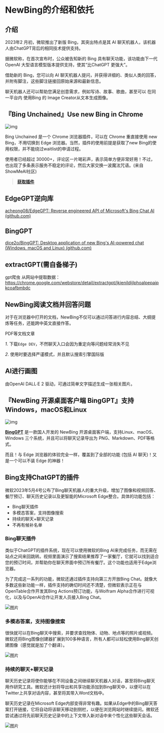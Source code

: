# NewBing的介绍和依托

## 介绍

2023年2 月初，微软推出了新版 Bing，其突出特点是其 AI 聊天机器人，该机器人由ChatGPT背后的相同技术提供支持。

据微软称，在首次宣布时，公众被告知新的 Bing 具有聊天功能，该功能由下一代 OpenAI 大型语言模型版本提供支持，使其“比ChatGPT 更强大”。

借助新的 Bing，您可以向 AI 聊天机器人提问，并获得详细的、类似人类的回答，并附有脚注，这些脚注链接回原始来源和最新信息。

聊天机器人还可以帮助您满足创意需求，例如写诗、故事、歌曲，甚至可以 在同一平台内 使用Bing 的 Image Creator从文本生成图像。

## 『Bing Unchained』Use new Bing in Chrome

![img](https://p3-juejin.byteimg.com/tos-cn-i-k3u1fbpfcp/0127afccd03c40b09eb3d40053041cf3~tplv-k3u1fbpfcp-zoom-in-crop-mark:1512:0:0:0.awebp)

Bing Unchained 是一个 Chrome 浏览器插件，可以在 Chrome 重直接使用 new Bing，不用切换到 Edge 浏览器。当然，插件的使用前提是获取了new Bing的使用权限，并不能绕过waitlist的申请过程。

使用者已经超过 30000+，评论区一片喝彩声，表示简单方便非常好用！不过，也出现了多条表示服务不稳定的评论，然后大家交换一波魔法咒语。(来自ShowMeAI社区)

> [**获取插件**](https://chrome.google.com/webstore/detail/bing-unchained-use-new-bi/laldfnbbeocphnilnofhedhcjcnchbld/related)

## EdgeGPT逆向库

[acheong08/EdgeGPT: Reverse engineered API of Microsoft's Bing Chat AI (github.com)](https://github.com/acheong08/EdgeGPT)

## BingGPT

[dice2o/BingGPT: Desktop application of new Bing's AI-powered chat (Windows, macOS and Linux) (github.com)](https://github.com/dice2o/BingGPT)

## extractGPT(需自备梯子)

gpt爬虫 从网站中提取数据：<https://chrome.google.com/webstore/detail/extractgpt/jkienildijlphoalpepaipkcoafbmbdc>

## NewBing阅读文档并回答问题

对于在浏览器中打开的文档，NewBing不仅可以通过问答进行内容总结、大纲提炼等任务，还能跨中英文直接作答。

PDF等文档文章

*1*. 下载`Edge DEV`，不然聊天入口会因为重定向等问题经常消失不见

*2*. 使用时要选择严谨模式，并且默认搜索引擎国际版

## AI进行画图

由OpenAI DALL∙E 2 驱动，可通过简单文字描述生成一张相关图片。

## 『NewBing 开源桌面客户端 BingGPT』支持 Windows，macOS和Linux

![img](https://p3-juejin.byteimg.com/tos-cn-i-k3u1fbpfcp/85659a3493214bf5a30247a549c09645~tplv-k3u1fbpfcp-zoom-in-crop-mark:1512:0:0:0.awebp)

[**BingGPT**](https://github.com/dice2o/BingGPT) 是一款国人开发的 NewBing 开源桌面客户端，支持Linux、macOS、Windows 三个系统，并且可以将聊天记录导出为 PNG、Markdown、PDF等格式。

而且！与 Edge 浏览器的体验完全一样，覆盖到了全部的功能 (包括 AI 聊天)！又是一个可以不装 Edge 的神器！

## Bing支持ChatGPT的插件

微软2023年5月4号公布了Bing聊天机器人的重大升级，增加了图像和视频回答、餐厅预订、聊天历史记录以及更智能的Microsoft Edge整合。具体的功能包括：  

- Bing聊天插件
- 多模态答案，支持图像搜索
- 持续的聊天+聊天记录
- 不再有候补名单

### Bing聊天插件

类似于ChatGPT的插件系统，现在可以使用微软的Bing AI来完成任务，而无需在站点之间来回跳转。视频里面演示了搜索结果推荐了一家餐厅，它就可以找到适合您的预订时间，并帮助你在聊天界面中预订所有餐厅。这个功能也适用于Edge浏览器。  

为了完成这一系列的功能，微软还通过插件支持向第三方开放Bing Chat。就像大多数这些新功能一样，插件支持的确切时间还不清楚，但微软表示正在与OpenTable合作开发其Bing Actions预订功能，与Wolfram Alpha合作进行可视化，以及与OpenAI合作让开发人员接入Bing Chat。  

![图片](https://mmbiz.qpic.cn/mmbiz_jpg/fbRX0iaT8EgeQxnB1Gzicenv41IXsfvVaoSSGGicourKAnR1XGLNgTeaQo7c79l3dtufPiatImictVcuxeKIvzRcYzw/640?wx_fmt=other&wxfrom=5&wx_lazy=1&wx_co=1)

### 多模态答案，支持图像搜索

很快就可以在Bing聊天中搜索，并要求查找物体、动物、地点等的照片或视频。微软还将Bing图像创建器扩展到100多种语言，所有人都可以轻松使用Bing聊天创建图像（感觉就是加了个翻译）。  

![图片](https://mmbiz.qpic.cn/mmbiz_jpg/fbRX0iaT8EgeQxnB1Gzicenv41IXsfvVaoSUtOh9cM1bE8oYicW2icOcCp5IJ1oibgh8eNmzl1grwHibecyWWGURcXSg/640?wx_fmt=other&wxfrom=5&wx_lazy=1&wx_co=1)

### 持续的聊天+聊天记录

聊天历史记录将使你能够在不同设备之间继续聊天机器人对话，甚至将Bing聊天用作研究工具。微软还计划将导出和共享功能添加到Bing聊天中，以便可以在Twitter上共享对话内容，甚至将其带入Word文档中。  

聊天历史记录在Microsoft Edge内部变得非常有趣。如果从Edge中的Bing聊天答案打开链接，它将自动将该聊天移动到侧栏，以便在浏览网站时继续提问。微软还尝试通过将先前聊天历史记录中的上下文带入新对话中来个性化这些聊天会话。  

![图片](https://mmbiz.qpic.cn/mmbiz_jpg/fbRX0iaT8EgeQxnB1Gzicenv41IXsfvVaoEZ9tca70EKXnSrd0Z1QKPtwedIFwoJtH5oc01kStBja6nINJ9svtBg/640?wx_fmt=other&wxfrom=5&wx_lazy=1&wx_co=1)
